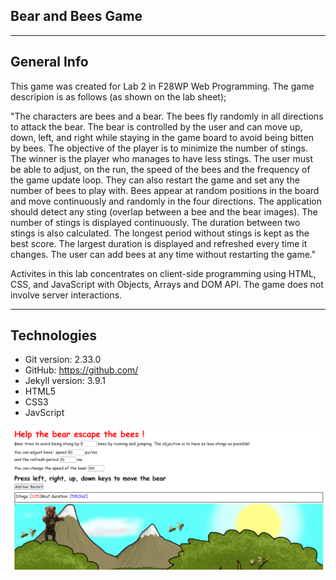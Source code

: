 ## Bear and Bees Game 

***
## General Info
This game was created for Lab 2 in F28WP Web Programming. The game descripion is as follows (as shown on the lab sheet);

  "The characters are bees and a bear. The bees fly randomly in all directions to attack the bear.
  The bear is controlled by the user and can move up, down, left, and right while staying in the
  game board to avoid being bitten by bees.
  The objective of the player is to minimize the number of stings. The winner is the player who
  manages to have less stings.
  The user must be able to adjust, on the run, the speed of the bees and the frequency of the game
  update loop. They can also restart the game and set any the number of bees to play with. Bees
  appear at random positions in the board and move continuously and randomly in the four
  directions.
  The application should detect any sting (overlap between a bee and the bear images). The
  number of stings is displayed continuously. The duration between two stings is also calculated.
  The longest period without stings is kept as the best score. The largest duration is displayed
  and refreshed every time it changes. The user can add bees at any time without restarting the
  game."
  
Activites in this lab concentrates on client-side programming using HTML, CSS, and JavaScript with Objects, Arrays and DOM API. The game does not involve server interactions.

***
## Technologies
* Git version: 2.33.0
* GitHub: https://github.com/
* Jekyll version: 3.9.1
* HTML5
* CSS3
* JavScript

![gameshot](images/gameshot.png)
